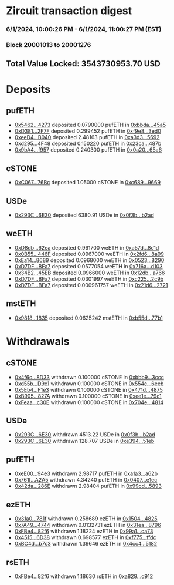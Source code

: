 # Zircuit transaction digest
### 6/1/2024, 10:00:26 PM - 6/1/2024, 11:00:27 PM (EST)
### Block 20001013 to 20001276

## Total Value Locked: 3543730953.70 USD

# Deposits
## pufETH
- [0x5462...4273](https://etherscan.io/address/0x54625BA84D1cfb0aCFB507EF9fCe23dB78824273) deposited 0.0790000 pufETH in [0xbbda...45a5](https://etherscan.io/tx/0x54625BA84D1cfb0aCFB507EF9fCe23dB78824273)
- [0xD381...2F7F](https://etherscan.io/address/0xD38199F472279e05c9CCe6aaD161Df4bfe482F7F) deposited 0.299452 pufETH in [0xf9e8...3ed0](https://etherscan.io/tx/0xD38199F472279e05c9CCe6aaD161Df4bfe482F7F)
- [0xeeD4...B040](https://etherscan.io/address/0xeeD4778E57E16180791Ac3F09bCf25C6E19bB040) deposited 2.48163 pufETH in [0xa3d3...5692](https://etherscan.io/tx/0xeeD4778E57E16180791Ac3F09bCf25C6E19bB040)
- [0xd295...4F48](https://etherscan.io/address/0xd295D5aD68f82d2Bc325a6CB8fEf5F2a20bD4F48) deposited 0.150220 pufETH in [0x23ca...487b](https://etherscan.io/tx/0xd295D5aD68f82d2Bc325a6CB8fEf5F2a20bD4F48)
- [0x9bA4...f957](https://etherscan.io/address/0x9bA4C52D5f4d3Be372e31fA05Bc0814e0F51f957) deposited 0.240300 pufETH in [0x0a20...65a6](https://etherscan.io/tx/0x9bA4C52D5f4d3Be372e31fA05Bc0814e0F51f957)
## cSTONE
- [0xC067...76Bc](https://etherscan.io/address/0xC0670AA54EE845f4031E3FA1aD7656D70D4976Bc) deposited 1.05000 cSTONE in [0xc689...9669](https://etherscan.io/tx/0xC0670AA54EE845f4031E3FA1aD7656D70D4976Bc)
## USDe
- [0x293C...6E30](https://etherscan.io/address/0x293C6937D8D82e05B01335F7B33FBA0c8e256E30) deposited 6380.91 USDe in [0x0f3b...b2ad](https://etherscan.io/tx/0x293C6937D8D82e05B01335F7B33FBA0c8e256E30)
## weETH
- [0xD8db...62ea](https://etherscan.io/address/0xD8dbcf3997340e848FE812D45887c6477CeF62ea) deposited 0.961700 weETH in [0xa57d...8c1d](https://etherscan.io/tx/0xD8dbcf3997340e848FE812D45887c6477CeF62ea)
- [0x0B55...446F](https://etherscan.io/address/0x0B55eBF02F813F431C58Bcb1720DB6d5BEbb446F) deposited 0.0967000 weETH in [0x2fd6...8a99](https://etherscan.io/tx/0x0B55eBF02F813F431C58Bcb1720DB6d5BEbb446F)
- [0xEa14...8689](https://etherscan.io/address/0xEa143f0BA8D683A4dCee2993006d1494D29f8689) deposited 0.0968000 weETH in [0x0523...8290](https://etherscan.io/tx/0xEa143f0BA8D683A4dCee2993006d1494D29f8689)
- [0xD7DF...BFa7](https://etherscan.io/address/0xD7DF7E085214743530afF339aFC420c7c720BFa7) deposited 0.0577054 weETH in [0x716a...d103](https://etherscan.io/tx/0xD7DF7E085214743530afF339aFC420c7c720BFa7)
- [0x34B2...45EB](https://etherscan.io/address/0x34B2904fB4cf464576B0f8a4aE238170D53145EB) deposited 0.0966000 weETH in [0x12db...a766](https://etherscan.io/tx/0x34B2904fB4cf464576B0f8a4aE238170D53145EB)
- [0xD7DF...BFa7](https://etherscan.io/address/0xD7DF7E085214743530afF339aFC420c7c720BFa7) deposited 0.0301997 weETH in [0xc225...2c9b](https://etherscan.io/tx/0xD7DF7E085214743530afF339aFC420c7c720BFa7)
- [0xD7DF...BFa7](https://etherscan.io/address/0xD7DF7E085214743530afF339aFC420c7c720BFa7) deposited 0.000961757 weETH in [0x21d6...2721](https://etherscan.io/tx/0xD7DF7E085214743530afF339aFC420c7c720BFa7)
## mstETH
- [0x9818...1835](https://etherscan.io/address/0x98187F744ACFbD1798b2d5faA27b5A0Fcb9b1835) deposited 0.0625242 mstETH in [0xb55d...77b1](https://etherscan.io/tx/0x98187F744ACFbD1798b2d5faA27b5A0Fcb9b1835)
# Withdrawals
## cSTONE
- [0x4f6c...8D33](https://etherscan.io/address/0x4f6c057569f1Ee80573E694e4cc98D04DCe88D33) withdrawn 0.100000 cSTONE in [0xbbb9...3ccc](https://etherscan.io/tx/0x4f6c057569f1Ee80573E694e4cc98D04DCe88D33)
- [0xd55b...D9c1](https://etherscan.io/address/0xd55b353dCEB98BC049f0bB3a97A5fE57a8edD9c1) withdrawn 0.100000 cSTONE in [0x554c...6eeb](https://etherscan.io/tx/0xd55b353dCEB98BC049f0bB3a97A5fE57a8edD9c1)
- [0x5Eb4...F1e3](https://etherscan.io/address/0x5Eb466488B38529fe2C80f0Cdd8282902D33F1e3) withdrawn 0.100000 cSTONE in [0x471d...4875](https://etherscan.io/tx/0x5Eb466488B38529fe2C80f0Cdd8282902D33F1e3)
- [0xB905...827A](https://etherscan.io/address/0xB905a56b87d85a69f93F58Ad28669652fd5E827A) withdrawn 0.100000 cSTONE in [0xee1e...79c1](https://etherscan.io/tx/0xB905a56b87d85a69f93F58Ad28669652fd5E827A)
- [0xFeaa...c30E](https://etherscan.io/address/0xFeaaDedFf429d929EB8674dFf5672A559D97c30E) withdrawn 0.100000 cSTONE in [0x704e...4814](https://etherscan.io/tx/0xFeaaDedFf429d929EB8674dFf5672A559D97c30E)
## USDe
- [0x293C...6E30](https://etherscan.io/address/0x293C6937D8D82e05B01335F7B33FBA0c8e256E30) withdrawn 4513.22 USDe in [0x0f3b...b2ad](https://etherscan.io/tx/0x293C6937D8D82e05B01335F7B33FBA0c8e256E30)
- [0x293C...6E30](https://etherscan.io/address/0x293C6937D8D82e05B01335F7B33FBA0c8e256E30) withdrawn 128.707 USDe in [0xe394...51eb](https://etherscan.io/tx/0x293C6937D8D82e05B01335F7B33FBA0c8e256E30)
## pufETH
- [0xeE00...94e3](https://etherscan.io/address/0xeE00740669572b24bcf10fE2982063Fb8E9c94e3) withdrawn 2.98717 pufETH in [0xa1a3...a62b](https://etherscan.io/tx/0xeE00740669572b24bcf10fE2982063Fb8E9c94e3)
- [0x761f...A2A5](https://etherscan.io/address/0x761fffABD313559D71334e8F816BE85cE9fBA2A5) withdrawn 4.34240 pufETH in [0x0407...e1ec](https://etherscan.io/tx/0x761fffABD313559D71334e8F816BE85cE9fBA2A5)
- [0x42da...286E](https://etherscan.io/address/0x42dacF3d8549B4D70C3949dfFD5BF16c9771286E) withdrawn 2.98404 pufETH in [0x99cd...5893](https://etherscan.io/tx/0x42dacF3d8549B4D70C3949dfFD5BF16c9771286E)
## ezETH
- [0x31a0...781f](https://etherscan.io/address/0x31a084D9818D9eE14c4873fE963C1700e3Dd781f) withdrawn 0.258689 ezETH in [0x1504...4825](https://etherscan.io/tx/0x31a084D9818D9eE14c4873fE963C1700e3Dd781f)
- [0x7A49...4744](https://etherscan.io/address/0x7A493Be5c2ce014cD049Bf178a1ac0Db1B434744) withdrawn 0.0132731 ezETH in [0x31ea...8796](https://etherscan.io/tx/0x7A493Be5c2ce014cD049Bf178a1ac0Db1B434744)
- [0xFBe4...82f6](https://etherscan.io/address/0xFBe4ed351758Fd121adf1519611C587eB34582f6) withdrawn 1.18224 ezETH in [0x99a1...ca73](https://etherscan.io/tx/0xFBe4ed351758Fd121adf1519611C587eB34582f6)
- [0x4515...6D38](https://etherscan.io/address/0x451524EF748692C9da214fC8B2B14cbfA62b6D38) withdrawn 0.698577 ezETH in [0xf775...ffdc](https://etherscan.io/tx/0x451524EF748692C9da214fC8B2B14cbfA62b6D38)
- [0xBC4d...b7c3](https://etherscan.io/address/0xBC4dAb7AD61580bd9BBcf3Cd713a80475c44b7c3) withdrawn 1.39646 ezETH in [0x4cc4...5182](https://etherscan.io/tx/0xBC4dAb7AD61580bd9BBcf3Cd713a80475c44b7c3)
## rsETH
- [0xFBe4...82f6](https://etherscan.io/address/0xFBe4ed351758Fd121adf1519611C587eB34582f6) withdrawn 1.18630 rsETH in [0xa829...d912](https://etherscan.io/tx/0xFBe4ed351758Fd121adf1519611C587eB34582f6)
